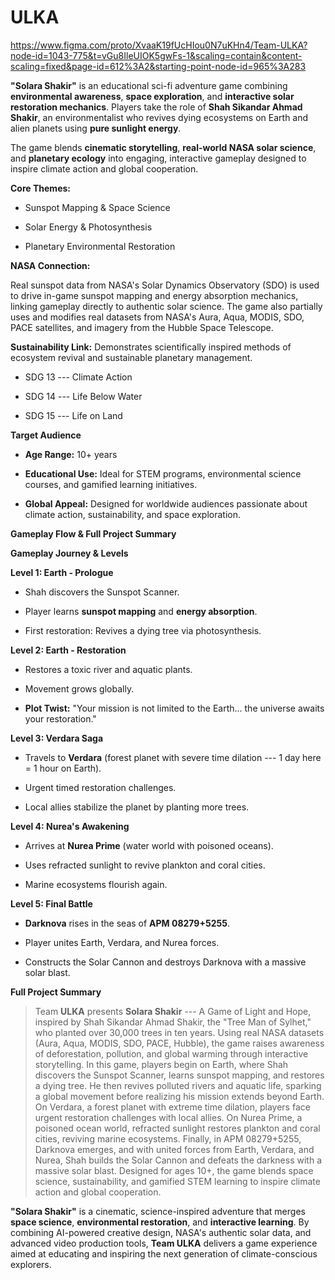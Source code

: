 # ULKA

https://www.figma.com/proto/XvaaK19fUcHIou0N7uKHn4/Team-ULKA?node-id=1043-775&t=vGu8IleUIOK5gwFs-1&scaling=contain&content-scaling=fixed&page-id=612%3A2&starting-point-node-id=965%3A283

**"Solara Shakir"** is an educational sci-fi adventure game combining
**environmental awareness**, **space exploration**, and **interactive
solar restoration mechanics**. Players take the role of **Shah Sikandar
Ahmad Shakir**, an environmentalist who revives dying ecosystems on
Earth and alien planets using **pure sunlight energy**.

The game blends **cinematic storytelling**, **real-world NASA solar
science**, and **planetary ecology** into engaging, interactive gameplay
designed to inspire climate action and global cooperation.

**Core Themes:**

-   Sunspot Mapping & Space Science

-   Solar Energy & Photosynthesis

-   Planetary Environmental Restoration

**NASA Connection:**

Real sunspot data from NASA's Solar Dynamics Observatory (SDO) is used
to drive in-game sunspot mapping and energy absorption mechanics,
linking gameplay directly to authentic solar science. The game also
partially uses and modifies real datasets from NASA's Aura, Aqua, MODIS,
SDO, PACE satellites, and imagery from the Hubble Space Telescope.

**Sustainability Link:** Demonstrates scientifically inspired methods of
ecosystem revival and sustainable planetary management.

-   SDG 13 --- Climate Action

-   SDG 14 --- Life Below Water

-   SDG 15 --- Life on Land

**Target Audience**

-   **Age Range:** 10+ years

-   **Educational Use:** Ideal for STEM programs, environmental science
    courses, and gamified learning initiatives.

-   **Global Appeal:** Designed for worldwide audiences passionate about
    climate action, sustainability, and space exploration.

**Gameplay Flow & Full Project Summary**

**Gameplay Journey & Levels**

**Level 1: Earth - Prologue**

-   Shah discovers the Sunspot Scanner.

-   Player learns **sunspot mapping** and **energy absorption**.

-   First restoration: Revives a dying tree via photosynthesis.

**Level 2: Earth - Restoration**

-   Restores a toxic river and aquatic plants.

-   Movement grows globally.

-   **Plot Twist:** "Your mission is not limited to the Earth\... the
    universe awaits your restoration."

**Level 3: Verdara Saga**

-   Travels to **Verdara** (forest planet with severe time dilation ---
    1 day here = 1 hour on Earth).

-   Urgent timed restoration challenges.

-   Local allies stabilize the planet by planting more trees.

**Level 4: Nurea's Awakening**

-   Arrives at **Nurea Prime** (water world with poisoned oceans).

-   Uses refracted sunlight to revive plankton and coral cities.

-   Marine ecosystems flourish again.

**Level 5: Final Battle**

-   **Darknova** rises in the seas of **APM 08279+5255**.

-   Player unites Earth, Verdara, and Nurea forces.

-   Constructs the Solar Cannon and destroys Darknova with a massive
    solar blast.

**Full Project Summary**

> Team **ULKA** presents **Solara Shakir** --- A Game of Light and Hope,
> inspired by Shah Sikandar Ahmad Shakir, the "Tree Man of Sylhet," who
> planted over 30,000 trees in ten years. Using real NASA datasets
> (Aura, Aqua, MODIS, SDO, PACE, Hubble), the game raises awareness of
> deforestation, pollution, and global warming through interactive
> storytelling. In this game, players begin on Earth, where Shah
> discovers the Sunspot Scanner, learns sunspot mapping, and restores a
> dying tree. He then revives polluted rivers and aquatic life, sparking
> a global movement before realizing his mission extends beyond Earth.
> On Verdara, a forest planet with extreme time dilation, players face
> urgent restoration challenges with local allies. On Nurea Prime, a
> poisoned ocean world, refracted sunlight restores plankton and coral
> cities, reviving marine ecosystems. Finally, in APM 08279+5255,
> Darknova emerges, and with united forces from Earth, Verdara, and
> Nurea, Shah builds the Solar Cannon and defeats the darkness with a
> massive solar blast. Designed for ages 10+, the game blends space
> science, sustainability, and gamified STEM learning to inspire climate
> action and global cooperation.

**"Solara Shakir"** is a cinematic, science-inspired adventure that
merges **space science**, **environmental restoration**, and
**interactive learning**. By combining AI-powered creative design,
NASA's authentic solar data, and advanced video production tools, **Team
ULKA** delivers a game experience aimed at educating and inspiring the
next generation of climate-conscious explorers.
